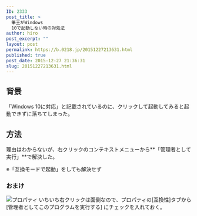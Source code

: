 ```yaml
---
ID: 2333
post_title: >
  筆王がWindows
  10で起動しない時の対処法
author: hiro
post_excerpt: ""
layout: post
permalink: https://b.0218.jp/20151227213631.html
published: true
post_date: 2015-12-27 21:36:31
slug: 20151227213631.html
---
```

<!--more-->
## 背景
「Windows 10に対応」と記載されているのに、クリックして起動してみると起動できずに落ちてしまった。

## 方法
理由はわからないが、右クリックのコンテキストメニューから**「管理者として実行」**で解決した。

※「互換モードで起動」をしても解決せず

### おまけ

![プロパティ](https://i.imgur.com/1OB8Yzu.png)
いちいち右クリックは面倒なので、プロパティの[互換性]タブから[管理者としてこのプログラムを実行する] にチェックを入れておく。